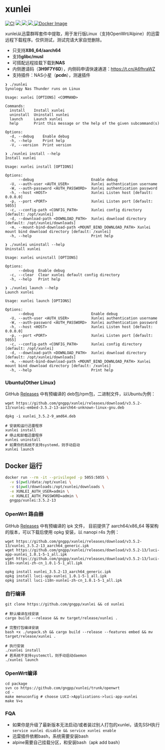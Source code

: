 # xunlei
[![CI](https://github.com/gngpp/xunlei/actions/workflows/CI.yml/badge.svg)](https://github.com/gngpp/xunlei/actions/workflows/CI.yml)
<a href="/LICENSE">
    <img src="https://img.shields.io/github/license/gngpp/xunlei?style=flat">
  </a>
  <a href="https://github.com/gngpp/xunlei/releases">
    <img src="https://img.shields.io/github/release/gngpp/xunlei.svg?style=flat">
  </a><a href="hhttps://github.com/gngpp/xunlei/releases">
    <img src="https://img.shields.io/github/downloads/gngpp/xunlei/total?style=flat&?">
  </a>
  [![Docker Image](https://img.shields.io/docker/pulls/gngpp/xunlei.svg?maxAge=2592000)](https://hub.docker.com/r/gngpp/xunlei/)

xunlei从迅雷群晖套件中提取，用于发行版Linux（支持OpenWrt/Alpine）的迅雷远程下载程序。仅供测试，测试完请大家自觉删除。

- 只支持**X86_64/aarch64**
- 支持**glibc/musl**
- 可搭配远程挂载下载到**NAS**
- 内侧邀请码（**3H9F7Y6D**），内侧码申请快速通道：https://t.cn/A6fhraWZ
- 支持插件：NAS小星（**pcdn**），测速插件

```shell
❯ ./xunlei                   
Synology Nas Thunder runs on Linux

Usage: xunlei [OPTIONS] <COMMAND>

Commands:
  install    Install xunlei
  uninstall  Uninstall xunlei
  launch     Launch xunlei
  help       Print this message or the help of the given subcommand(s)

Options:
  -d, --debug    Enable debug
  -h, --help     Print help
  -V, --version  Print version

❯ ./xunlei install --help
Install xunlei

Usage: xunlei install [OPTIONS]

Options:
      --debug                          Enable debug
  -U, --auth-user <AUTH_USER>          Xunlei authentication username
  -W, --auth-password <AUTH_PASSWORD>  Xunlei authentication password
  -h, --host <HOST>                    Xunlei Listen host [default: 0.0.0.0]
  -p, --port <PORT>                    Xunlei Listen port [default: 5055]
  -c, --config-path <CONFIG_PATH>      Xunlei config directory [default: /opt/xunlei]
  -d, --download-path <DOWNLOAD_PATH>  Xunlei download directory [default: /opt/xunlei/downloads]
  -m, --mount-bind-download-path <MOUNT_BIND_DOWNLOAD_PATH> Xunlei mount bind download directory [default: /xunlei]
  -h, --help                           Print help

❯ ./xunlei uninstall --help
Uninstall xunlei

Usage: xunlei uninstall [OPTIONS]

Options:
      --debug  Enable debug
  -c, --clear  Clear xunlei default config directory
  -h, --help   Print help

❯ ./xunlei launch --help 
Launch xunlei

Usage: xunlei launch [OPTIONS]

Options:
      --debug                          Enable debug
  -U, --auth-user <AUTH_USER>          Xunlei authentication username
  -W, --auth-password <AUTH_PASSWORD>  Xunlei authentication password
  -h, --host <HOST>                    Xunlei Listen host [default: 0.0.0.0]
  -p, --port <PORT>                    Xunlei Listen port [default: 5055]
  -c, --config-path <CONFIG_PATH>      Xunlei config directory [default: /opt/xunlei]
  -d, --download-path <DOWNLOAD_PATH>  Xunlei download directory [default: /opt/xunlei/downloads]
  -m, --mount-bind-download-path <MOUNT_BIND_DOWNLOAD_PATH> Xunlei mount bind download directory [default: /xunlei]
  -h, --help                           Print help
```

### Ubuntu(Other Linux)
GitHub [Releases](https://github.com/gngpp/xunlei/releases) 中有预编译的 deb包/rpm包，二进制文件，以Ubuntu为例：
```shell
wget https://github.com/gngpp/xunlei/releases/download/v3.5.2-13/xunlei-embed-3.5.2-13-aarch64-unknown-linux-gnu.deb

dpkg -i xunlei_3.5.2-9_amd64.deb

# 安装和运行迅雷程序
xunlei install
# 停止和卸载迅雷程序
xunlei uninstall
# 如果你的系统不支持systemd，则手动启动
xunlei launch
```

## Docker 运行

```bash
docker run --rm -it --privileged -p 5055:5055 \
  -v $(pwd)/data:/opt/xunlei \
  -v $(pwd)/downloads:/opt/xunlei/downloads \
  -e XUNLEI_AUTH_USER=admin \
  -e XUNLEI_AUTH_PASSWORD=admin \
  gngpp/xunlei:3.5.2-13
```

### OpenWrt 路由器
GitHub [Releases](https://github.com/gngpp/xunlei/releases) 中有预编译的 ipk 文件， 目前提供了 aarch64/x86_64 等架构的版本，可以下载后使用 opkg 安装，以 nanopi r4s 为例：

```shell
wget https://github.com/gngpp/xunlei/releases/download/v3.5.2-13/xunlei_3.5.2-13_aarch64_generic.ipk
wget https://github.com/gngpp/xunlei/releases/download/v3.5.2-13/luci-app-xunlei_1.0.1-5-1_all.ipk
wget https://github.com/gngpp/xunlei/releases/download/v3.5.2-13/luci-i18n-xunlei-zh-cn_1.0.1-5-1_all.ipk

opkg install xunlei_3.5.2-13_aarch64_generic.ipk
opkg install luci-app-xunlei_1.0.1-5-1_all.ipk
opkg install luci-i18n-xunlei-zh-cn_1.0.1-5-1_all.ipk
```

### 自行编译

```shell
git clone https://github.com/gngpp/xunlei && cd xunlei

# 默认编译在线安装
cargo build --release && mv target/release/xunlei .

# 完整打包编译安装
bash +x ./unpack.sh && cargo build --release --features embed && mv target/release/xunlei .

# 执行安装
./xunlei install
# 若系统不支持systemctl，则手动启动daemon
./xunlei launch
```

### OpenWrt编译

```shell
cd package
svn co https://github.com/gngpp/xunlei/trunk/openwrt
cd -
make menuconfig # choose LUCI->Applications->luci-app-xunlei  
make V=s
```

### FQA
 - 如果你是升级了最新版本无法启动/或者装过别人打包的xunlei，请先SSH执行`service xunlei disable && service xunlei enable`
 - 迅雷插件依赖bash，系统需要安装bash
 - alpine需要自己挂载分区，和安装bash（apk add bash）
